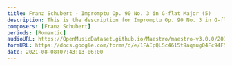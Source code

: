 ```yaml
---
title: Franz Schubert - Impromptu Op. 90 No. 3 in G-flat Major (5)
description: This is the description for Impromptu Op. 90 No. 3 in G-flat Major by Franz Schubert
composers: [Franz Schubert]
periods: [Romantic]
audioURL: https://OpenMusicDataset.github.io/Maestro/maestro-v3.0.0/2015/MIDI-Unprocessed_R2_D2-12-13-15_mid--AUDIO-from_mp3_13_R2_2015_wav--3.midi
formURL: https://docs.google.com/forms/d/e/1FAIpQLSc4615t9aqmugQ4Fc94F5WwGq5Xl21driUqj-UnlibYTZ109A/viewform
date: 2021-08-08T07:43:13-06:00
---
```

